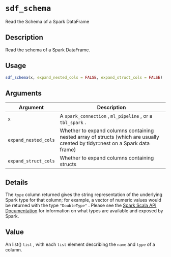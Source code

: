 # `sdf_schema`

Read the Schema of a Spark DataFrame


## Description

Read the schema of a Spark DataFrame.


## Usage

```r
sdf_schema(x, expand_nested_cols = FALSE, expand_struct_cols = FALSE)
```


## Arguments

Argument      |Description
------------- |----------------
`x`     |     A `spark_connection` , `ml_pipeline` , or a `tbl_spark` .
`expand_nested_cols`     |     Whether to expand columns containing nested array of structs (which are usually created by tidyr::nest on a Spark data frame)
`expand_struct_cols`     |     Whether to expand columns containing structs


## Details

The `type` column returned gives the string representation of the
 underlying Spark  type for that column; for example, a vector of numeric
 values would be returned with the type `"DoubleType"` . Please see the
 [Spark Scala API Documentation](http://spark.apache.org/docs/latest/api/scala/index.html#org.apache.spark.sql.types.package) 
 for information on what types are available and exposed by Spark.


## Value

An list()  `list` , with each `list` element describing the
  `name` and `type` of a column.



